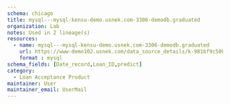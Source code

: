 ```yaml
---
schema: chicago
title: mysql---mysql-kensu-demo.usnek.com-3306-demodb.graduated
organization: Lab
notes: Used in 2 lineage(s)
resources:
  - name: mysql---mysql-kensu-demo.usnek.com-3306-demodb.graduated 
    url: https://www-demo102.usnek.com/data_source_details/k-981bf9c50b02272ac666ab49edf81336ca6982a75e0634c9b3bcaf17e404ba05 
    format : mysql
schema_fields: [Date_record,Loan_ID,predict]
category:
  - Loan Acceptance Product
maintainer: User
maintainer_email: UserMail
---
```

